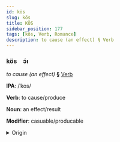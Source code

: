 ```yaml
---
id: kös
slug: kös
title: KÖS
sidebar_position: 177
tags: [kös, Verb, Romance]
description: to cause (an effect) § Verb
---
```


### kös&emsp;<span kind="abugida">ɔ́ı</span>

*to cause (an effect)* **§** [Verb](../../tags/Verb)

**IPA**: /ˈkos/

**Verb**: to cause/produce

**Noun**: an effect/result

**Modifier**: casuable/producable

<details>
    <summary>Origin</summary>
    French cause /koz/<br/>
    <em>Romance Language Family</em>
</details>